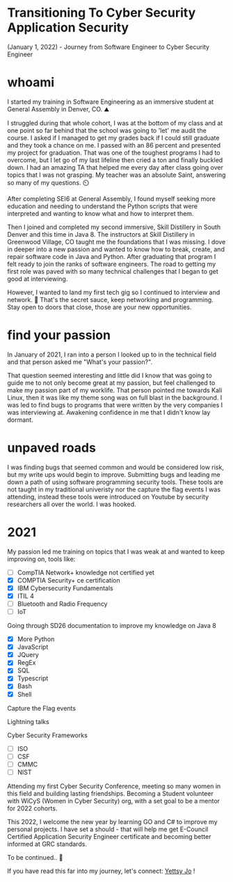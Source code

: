 # Transitioning To Cyber Security Application Security
(January 1, 2022) - Journey from Software Engineer to Cyber Security Engineer


# whoami
I started my training in Software Engineering as an immersive student at General Assembly in Denver, CO. ⛰️

I struggled during that whole cohort, I was at the bottom of my class and at one point so far behind that the school was going to 'let' me audit the course. I asked if I managed to get my grades back if I could still graduate and they took a chance on me. I passed with an 86 percent and presented my project for graduation. That was one of the toughest programs I had to overcome, but I let go of my last lifeline then cried a ton and finally buckled down. I had an amazing TA that helped me every day after class going over topics that I was not grasping. My teacher was an absolute Saint, answering so many of my questions. ⏲️

After completing SEI6 at General Assembly, I found myself seeking more education and needing to understand the Python scripts that were interpreted and wanting to know what and how to interpret them.  

Then I joined and completed my second immersive, Skill Distillery in South Denver and this time in Java 8. The instructors at Skill Distillery in Greenwood Village, CO taught me the foundations that I was missing. I dove in deeper into a new passion and wanted to know how to break, create, and repair software code in Java and Python. After graduating that program I felt ready to join the ranks of software engineers. The road to getting my first role was paved with so many technical challenges that I began to get good at interviewing. 

However, I wanted to land my first tech gig so I continued to interview and network. 	🎯 That's the secret sauce, keep networking and programming. Stay open to doors that close, those are your new opportunities.

# find your passion
In January of 2021, I ran into a person I looked up to in the technical field and that person asked me "What's your passion?". 

That question seemed interesting and little did I know that was going to guide me to not only become great at my passion, but feel challenged to make my passion part of my worklife. That person pointed me towards Kali Linux, then it was like my theme song was on full blast in the background. I was led to find bugs to programs that were written by the very companies I was interviewing at. Awakening confidence in me that I didn't know lay dormant.  

# unpaved roads
I was finding bugs that seemed common and would be considered low risk, but my write ups would begin to improve. Submitting bugs and leading me down a path of using software programming security tools. These tools are not taught in my traditional univeristy nor the capture the flag events I was attending, instead these tools were introduced on Youtube by security researchers all over the world. I was hooked. 

# 2021 
My passion led me training on topics that I was weak at and wanted to keep improving on, tools like:
- [ ] CompTIA Network+ knowledge not certified yet
- [x] COMPTIA Security+ ce certification
- [x] IBM Cybersecurity Fundamentals
- [x] ITIL 4
- [ ] Bluetooth and Radio Frequency
- [ ] IoT

Going through SD26 documentation to improve my knowledge on Java 8
- [x] More Python
- [x] JavaScript
- [x] JQuery
- [x] RegEx
- [x] SQL
- [x] Typescript
- [x] Bash
- [x] Shell

Capture the Flag events

Lightning talks 

Cyber Security Frameworks
- [ ] ISO 
- [ ] CSF
- [ ] CMMC
- [ ] NIST

Attending my first Cyber Security Conference, meeting so many women in this field and building lasting friendships. 
Becoming a Student volunteer with WiCyS (Women in Cyber Security) org, with a set goal to be a mentor for 2022 cohorts.

This 2022, I welcome the new year by learning GO and C# to improve my personal projects. 
I have set a should - that will help me get E-Council Certified Application Security Engineer certificate and becoming better informed at GRC standards. 

To be continued.. 💾

If you have read this far into my journey, let's connect: [Yettsy Jo](https://www.linkedin.com/in/yettsy-jo-knapp) !

 
